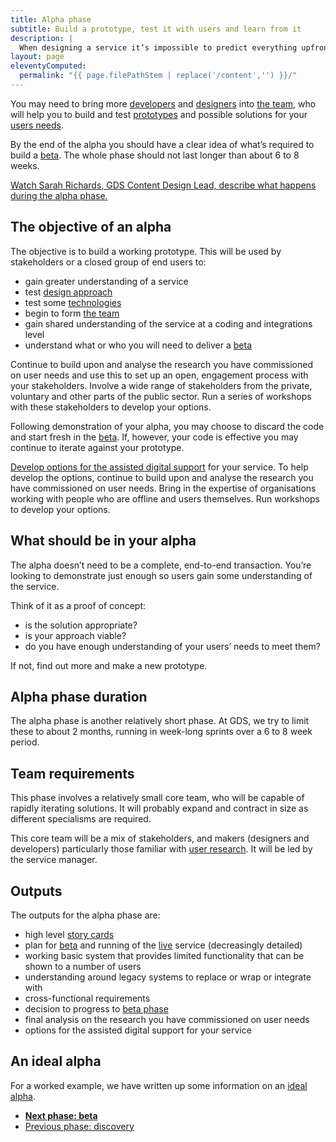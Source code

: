 ```yaml
---
title: Alpha phase
subtitle: Build a prototype, test it with users and learn from it
description: |
  When designing a service it’s impossible to predict everything upfront. Each project features many challenges, and in your alpha you will start exploring solutions for these.
layout: page
eleventyComputed:
  permalink: "{{ page.filePathStem | replace('/content','') }}/"
---
```


You may need to bring more [developers](https://web.archive.org/web/20150505160658/https://www.gov.uk/service-manual/the-team/developer) and [designers](https://web.archive.org/web/20150505160658/https://www.gov.uk/service-manual/the-team/designer) into [the team](https://web.archive.org/web/20150505160658/https://www.gov.uk/service-manual/the-team), who will help you to build and test [prototypes](https://web.archive.org/web/20150505160658/https://www.gov.uk/service-manual/user-centred-design/working-with-prototypes) and possible solutions for your [users needs](https://web.archive.org/web/20150505160658/https://www.gov.uk/service-manual/user-centred-design/user-needs).

By the end of the alpha you should have a clear idea of what’s required to build a [beta](https://web.archive.org/web/20150505160658/https://www.gov.uk/service-manual/phases/beta). The whole phase should not last longer than about 6 to 8 weeks.

[Watch Sarah Richards, GDS Content Design Lead, describe what happens during the alpha phase.](https://www.youtube.com/watch?v=PmaE-12KqEQ)

## The objective of an alpha

The objective is to build a working prototype. This will be used by stakeholders or a closed group of end users to:

- gain greater understanding of a service
- test [design approach](https://web.archive.org/web/20150505160658/https://www.gov.uk/service-manual/user-centred-design/working-with-prototypes)
- test some [technologies](https://web.archive.org/web/20150505160658/https://www.gov.uk/service-manual/making-software/choosing-technology)
- begin to form [the team](https://web.archive.org/web/20150505160658/https://www.gov.uk/service-manual/the-team)
- gain shared understanding of the service at a coding and integrations level
- understand what or who you will need to deliver a [beta](https://web.archive.org/web/20150505160658/https://www.gov.uk/service-manual/phases/beta)

Continue to build upon and analyse the research you have commissioned on user needs and use this to set up an open, engagement process with your stakeholders. Involve a wide range of stakeholders from the private, voluntary and other parts of the public sector. Run a series of workshops with these stakeholders to develop your options.

Following demonstration of your alpha, you may choose to discard the code and start fresh in the [beta](https://web.archive.org/web/20150505160658/https://www.gov.uk/service-manual/phases/beta). If, however, your code is effective you may continue to iterate against your prototype.

[Develop options for the assisted digital support](https://web.archive.org/web/20150505160658/https://www.gov.uk/service-manual/assisted-digital/action-plan#alpha-stage) for your service. To help develop the options, continue to build upon and analyse the research you have commissioned on user needs. Bring in the expertise of organisations working with people who are offline and users themselves. Run workshops to develop your options.

## What should be in your alpha

The alpha doesn’t need to be a complete, end-to-end transaction. You’re looking to demonstrate just enough so users gain some understanding of the service.

Think of it as a proof of concept:

- is the solution appropriate?
- is your approach viable?
- do you have enough understanding of your users’ needs to meet them?

If not, find out more and make a new prototype.

## Alpha phase duration

The alpha phase is another relatively short phase. At GDS, we try to limit these to about 2 months, running in week-long sprints over a 6 to 8 week period.

## Team requirements

This phase involves a relatively small core team, who will be capable of rapidly iterating solutions. It will probably expand and contract in size as different specialisms are required.

This core team will be a mix of stakeholders, and makers (designers and developers) particularly those familiar with [user research](https://web.archive.org/web/20150505160658/https://www.gov.uk/service-manual/user-centred-design/user-research). It will be led by the service manager.

## Outputs

The outputs for the alpha phase are:

- high level [story cards](https://web.archive.org/web/20150505160658/https://www.gov.uk/service-manual/agile/writing-user-stories)
- plan for [beta](https://web.archive.org/web/20150505160658/https://www.gov.uk/service-manual/phases/beta) and running of the [live](https://web.archive.org/web/20150505160658/https://www.gov.uk/service-manual/phases/live) service (decreasingly detailed)
- working basic system that provides limited functionality that can be shown to a number of users
- understanding around legacy systems to replace or wrap or integrate with
- cross-functional requirements
- decision to progress to [beta phase](https://web.archive.org/web/20150505160658/https://www.gov.uk/service-manual/phases/beta)
- final analysis on the research you have commissioned on user needs
- options for the assisted digital support for your service

## An ideal alpha

For a worked example, we have written up some information on an [ideal alpha](https://web.archive.org/web/20150505160658/https://www.gov.uk/service-manual/phases/ideal-alphas).

- **[Next phase: beta](/version-1/guides/beta-phase/)**
- [Previous phase: discovery](/version-1/guides/discovery-phase/)
